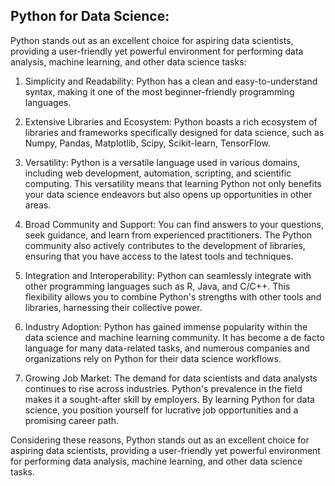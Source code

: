 
## Python for Data Science: 
 Python stands out as an excellent choice for aspiring data scientists, providing a user-friendly yet powerful environment for performing data analysis, machine learning, and other data science tasks: 

1. Simplicity and Readability: Python has a clean and easy-to-understand syntax, making it one of the most beginner-friendly programming languages.
   
3. Extensive Libraries and Ecosystem: Python boasts a rich ecosystem of libraries and frameworks specifically designed for data science, such as Numpy, Pandas, Matplotlib, Scipy, Scikit-learn, TensorFlow.


4. Versatility: Python is a versatile language used in various domains, including web development, automation, scripting, and scientific computing. This versatility means that learning Python not only benefits your data science endeavors but also opens up opportunities in other areas.

5. Broad Community and Support: You can find answers to your questions, seek guidance, and learn from experienced practitioners. The Python community also actively contributes to the development of libraries, ensuring that you have access to the latest tools and techniques.

6. Integration and Interoperability: Python can seamlessly integrate with other programming languages such as R, Java, and C/C++. This flexibility allows you to combine Python's strengths with other tools and libraries, harnessing their collective power. 

7. Industry Adoption: Python has gained immense popularity within the data science and machine learning community. It has become a de facto language for many data-related tasks, and numerous companies and organizations rely on Python for their data science workflows. 

8. Growing Job Market: The demand for data scientists and data analysts continues to rise across industries. Python's prevalence in the field makes it a sought-after skill by employers. By learning Python for data science, you position yourself for lucrative job opportunities and a promising career path.

Considering these reasons, Python stands out as an excellent choice for aspiring data scientists, providing a user-friendly yet powerful environment for performing data analysis, machine learning, and other data science tasks.
